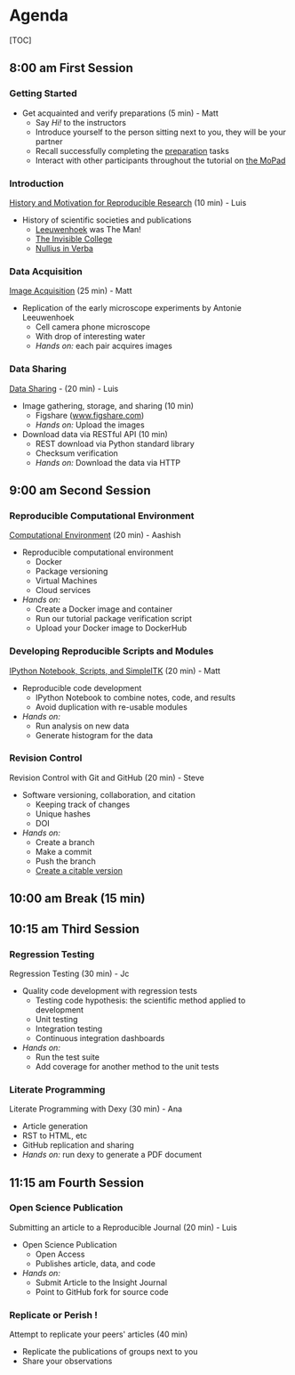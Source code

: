 # Agenda

[TOC]


## 8:00 am First Session

### Getting Started

* Get acquainted and verify preparations (5 min) - Matt
    * Say *Hi!* to the instructors
    * Introduce yourself to the person sitting next to you, they will be your
  partner
    * Recall successfully completing the [preparation](Preparation.md) tasks
    * Interact with other participants throughout the tutorial on [the
      MoPad](https://scipy2014.etherpad.mozilla.org/13)

### Introduction

[History and Motivation for Reproducible Research](http://reproducible-research.github.io/Reproducible-Research-Part-I/) (10 min) - Luis

* History of scientific societies and publications
    * [Leeuwenhoek](http://en.wikipedia.org/wiki/Antonie_van_Leeuwenhoek) was The Man!
    * [The Invisible College](http://en.wikipedia.org/wiki/Invisible_College)
    * [Nullius in Verba](https://royalsociety.org/about-us/history/)

### Data Acquisition

[Image Acquisition](DataAcquisition.md) (25 min) - Matt

* Replication of the early microscope experiments by Antonie Leeuwenhoek
    * Cell camera phone microscope
    * With drop of interesting water
    * *Hands on:* each pair acquires images

### Data Sharing

[Data Sharing](DataSharing.md) - (20 min) - Luis

* Image gathering, storage, and sharing (10 min)
    * Figshare (www.figshare.com)
    * *Hands on:* Upload the images
* Download data via RESTful API (10 min)
    * REST download via Python standard library
    * Checksum verification
    * *Hands on:* Download the data via HTTP


## 9:00 am Second Session

### Reproducible Computational Environment

[Computational Environment](ComputationalEnvironment.md) (20 min) - Aashish

* Reproducible computational environment
    * Docker
    * Package versioning
    * Virtual Machines
    * Cloud services
* *Hands on:*
    * Create a Docker image and container
    * Run our tutorial package verification script
    * Upload your Docker image to DockerHub

### Developing Reproducible Scripts and Modules

[IPython Notebook, Scripts, and SimpleITK](DataProcessing.md) (20 min) - Matt

* Reproducible code development
    * IPython Notebook to combine notes, code, and results
    * Avoid duplication with re-usable modules
* *Hands on:*
    * Run analysis on new data
    * Generate histogram for the data

### Revision Control

Revision Control with Git and GitHub (20 min) - Steve

* Software versioning, collaboration, and citation
    * Keeping track of changes
    * Unique hashes
    * DOI
* *Hands on:*
    * Create a branch
    * Make a commit
    * Push the branch
    * [Create a citable version](https://guides.github.com/activities/citable-code/)


## 10:00 am Break (15 min)


## 10:15 am Third Session

### Regression Testing

Regression Testing (30 min) - Jc

* Quality code development with regression tests
    * Testing code hypothesis: the scientific method applied to development
    * Unit testing
    * Integration testing
    * Continuous integration dashboards
* *Hands on:*
    * Run the test suite
    * Add coverage for another method to the unit tests

### Literate Programming

Literate Programming with Dexy (30 min) - Ana

* Article generation
* RST to HTML, etc
* GitHub replication and sharing
* *Hands on:* run dexy to generate a PDF document


## 11:15 am Fourth Session

### Open Science Publication

Submitting an article to a Reproducible Journal (20 min) - Luis

* Open Science Publication
    * Open Access
    * Publishes article, data, and code
* *Hands on:*
    * Submit Article to the Insight Journal
    * Point to GitHub fork for source code

### Replicate or Perish !

Attempt to replicate your peers' articles (40 min)

* Replicate the publications of groups next to you
* Share your observations
